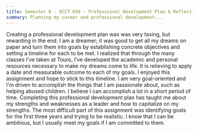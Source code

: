 ```yaml
---
title: Semester 6 - OCCT 650 - Professional Development Plan & Reflection
summary: Planning my career and professional development...
---
```


Creating a professional development plan was was very taxing, but rewarding in
the end. I am a dreamer; it was good to get all my dreams on paper and turn them
into goals by establishing concrete objectives and setting a timeline for each
to be met. I realized that through the many classes I’ve taken at Touro, I’ve
developed the academic and personal resources necessary to make my dreams come
to life. It is relieving to apply a date and measurable outcome to each of my
goals. I enjoyed this assignment and hope to stick to this timeline. I am very
goal-oriented and I'm driven to accomplish the things that I am passionate
about, such as helping abused children. I believe I can accomplish a lot in a
short period of time. Completing this professional development plan has taught
me about my strengths and weaknesses as a leader and how to capitalize on my
strengths. The most difficult part of this assignment was identifying goals for
the first three years and trying to be realistic. I know that I can be
ambitious, but I usually meet my goals if I am committed to them.

